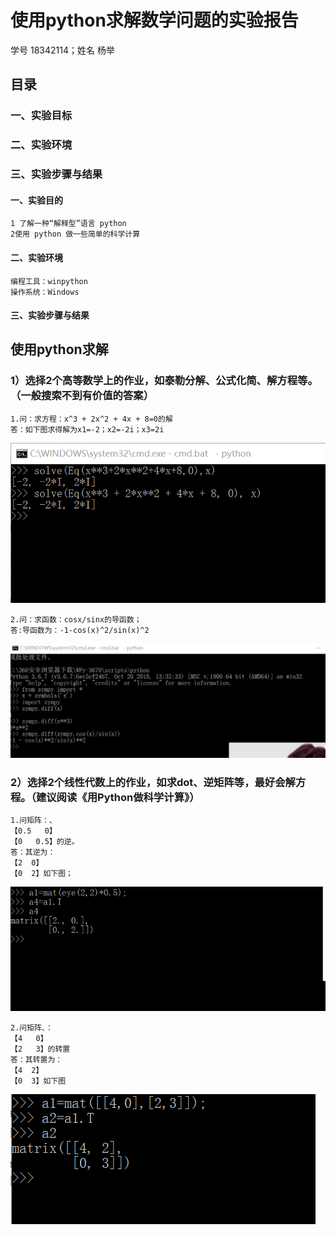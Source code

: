 # 使用python求解数学问题的实验报告
学号 18342114；姓名 杨举
## 目录
### 一、实验目标
### 二、实验环境
### 三、实验步骤与结果
#### 一、实验目的
    1 了解一种“解释型”语言 python
    2使用 python 做一些简单的科学计算
#### 二、实验环境
    编程工具：winpython
    操作系统：Windows 
    
#### 三、实验步骤与结果
## 使用python求解

### 1）选择2个高等数学上的作业，如泰勒分解、公式化简、解方程等。 （一般搜索不到有价值的答案）
    1.问：求方程：x^3 + 2x^2 + 4x + 8=0的解
    答：如下图求得解为x1=-2；x2=-2i；x3=2i
![](images/python1.png)

    2.问：求函数：cosx/sinx的导函数；
    答:导函数为：-1-cos(x)^2/sin(x)^2
![](images/python2.png)

### 2）选择2个线性代数上的作业，如求dot、逆矩阵等，最好会解方程。（建议阅读《用Python做科学计算》）

    1.问矩阵：、
    【0.5   0】
    【0   0.5】的逆。
    答：其逆为：
    【2  0】
    【0  2】如下图；
 ![](images/python3.png)

    2.问矩阵、：
    【4   0】
    【2   3】的转置
    答：其转置为：
    【4  2】
    【0  3】如下图
![](images/python4.png)
